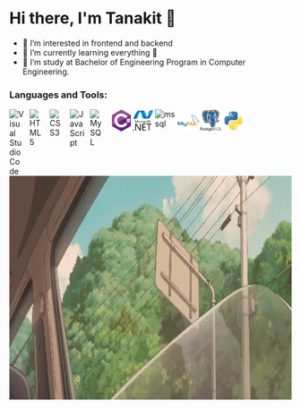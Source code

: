 # Hi there, I'm Tanakit 👋
- 👀 I’m interested in frontend and backend 
- 🌱 I’m currently learning everything 🤣
- 🔭 I’m study at Bachelor of Engineering Program in Computer Engineering.



### Languages and Tools:
<img align="left" alt="Visual Studio Code" width="26px" src="https://cdn.jsdelivr.net/gh/devicons/devicon/icons/vscode/vscode-original.svg" style="padding-right:10px;" />
<img align="left" alt="HTML5" width="26px" src="https://cdn.jsdelivr.net/gh/devicons/devicon/icons/html5/html5-original.svg" style="padding-right:10px;" />
<img align="left" alt="CSS3" width="26px" src="https://cdn.jsdelivr.net/gh/devicons/devicon/icons/css3/css3-original.svg" style="padding-right:10px;" />
<img align="left" alt="JavaScript" width="26px" src="https://cdn.jsdelivr.net/gh/devicons/devicon/icons/javascript/javascript-original.svg" style="padding-right:10px;" />
<img align="left" alt="MySQL" width="26px" src="https://cdn.jsdelivr.net/gh/devicons/devicon/icons/mysql/mysql-original.svg" style="padding-right:10px;" />
<img align="left" src="https://raw.githubusercontent.com/devicons/devicon/master/icons/csharp/csharp-original.svg" alt="csharp" width="40" height="40"/>                 <img align="left" src="https://raw.githubusercontent.com/devicons/devicon/master/icons/dot-net/dot-net-original-wordmark.svg" alt="dotnet" width="40" height="40"/>       <img align="left" src="https://www.svgrepo.com/show/303229/microsoft-sql-server-logo.svg" alt="mssql" width="40" height="40"/>                                           <img align="left" src="https://raw.githubusercontent.com/devicons/devicon/master/icons/mysql/mysql-original-wordmark.svg" alt="mysql" width="40" height="40"/>           <img align="left" src="https://raw.githubusercontent.com/devicons/devicon/master/icons/postgresql/postgresql-original-wordmark.svg" alt="postgresql" width="40" height="40"/>                                                                                                                                                         <img align="left" src="https://raw.githubusercontent.com/devicons/devicon/master/icons/python/python-original.svg" alt="python" width="40" height="40"/>
  
  
  
<img src="bg.gif" width="800" height="400"/>


